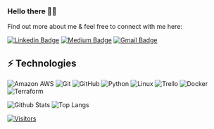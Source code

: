 <!-- LUIT GitHub Profile Template -->

<!-- Keep "Hi there" or replace it with a greeting of your own! -->

### Hello there 👋🏾

<!-- Introduce yourself and give a brief introduction about yourself here.  Also include what tech you're interested in and what you are currently learning -->

Find out more about me & feel free to connect with me here:

<!-- Replace the fields below with the information requested. Remember to remove the encapsulating <> characters. For spaces in names, use %20 (e.g. Broadus%20Palmer) -->

[![Linkedin Badge](https://img.shields.io/badge/-Corey%20Ducre-blue?style=flat-square&logo=Linkedin&logoColor=white&link=https://www.linkedin.com/in/corey-ducre)](https://www.linkedin.com/in/corey-ducre)
[![Medium Badge](https://img.shields.io/badge/Corey%20Ducre-12100E?style=flat-square&logo=medium&logoColor=white&link=https://medium.com/@corey-ducre)](https://medium.com/@corey-ducre)
[![Gmail Badge](https://img.shields.io/badge/-xabieredesigns@gmail.com-c14438?style=flat-square&logo=Gmail&logoColor=white&link=mailto:xabieredesigns@gmail.com)](mailto:xabieredesigns@gmail.com)

## ⚡ Technologies

<!-- Check out the Badges folder for more badges -->

![Amazon AWS](https://img.shields.io/badge/Amazon%20AWS-232F3E?style=flat-square&logo=amazon-aws)
![Git](https://img.shields.io/badge/-Git-black?style=flat-square&logo=git)
![GitHub](https://img.shields.io/badge/-GitHub-181717?style=flat-square&logo=github)
![Python](https://img.shields.io/badge/-Python-black?style=flat-square&logo=Python)
![Linux](https://img.shields.io/badge/Linux-FCC624?style=flat-square&logo=linux&logoColor=black)
![Trello](https://img.shields.io/badge/Trello-%23026AA7.svg?style=flat-square&logo=Trello&logoColor=white)
![Docker](https://img.shields.io/badge/docker-%230db7ed.svg?style=for-the-badge&logo=docker&logoColor=white)
![Terraform](https://img.shields.io/badge/terraform-%235835CC.svg?style=for-the-badge&logo=terraform&logoColor=white)

<!-- Replace the fields below with the information requested. Remember to remove the encapsulating <> characters. -->

![Github Stats](https://github-readme-stats.vercel.app/api?username=Xabiere-Designs&count_private=true&show_icons=true&include_all_commits=true)
![Top Langs](https://github-readme-stats.vercel.app/api/top-langs/?username=Xabiere-Designs&hide=TeX&layout=compact)


[![Visitors](https://api.visitorbadge.io/api/visitors?path=Xabiere-Designs%2F&label=VISITORS&countColor=%23263759)](https://visitorbadge.io/status?path=Xabiere-Designs%2FXabiere-Designs)
